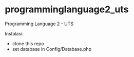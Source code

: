 # programminglanguage2_uts
Programming Language 2 - UTS

Instalasi:
- clone this repo
- set database in Config/Database.php

